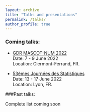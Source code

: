 ```yaml
---
layout: archive
title: "Talks and presentations"
permalink: /talks/
author_profile: true
---
```


### Coming talks:

 + [GDR MASCOT-NUM 2022](https://mascotnum2022.sciencesconf.org/)  
Date: 7 - 9 June 2022  
Location: Clermont-Ferrand, FR.


 + [53èmes Journées des Statistiques](https://jds22.sciencesconf.org/)  
Date: 13 - 17 June 2022  
Location: Lyon, FR.


###Past talks:

Complete list coming soon